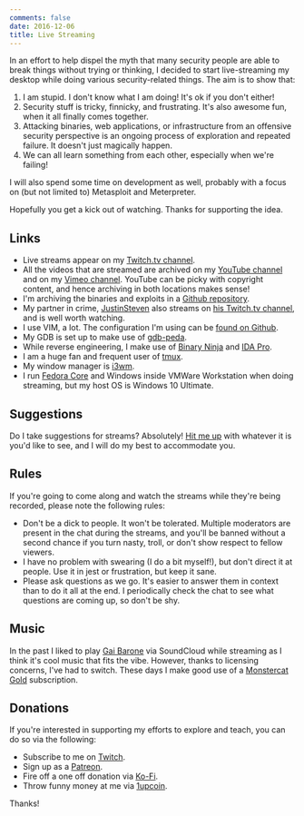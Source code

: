 ```yaml
---
comments: false
date: 2016-12-06
title: Live Streaming
---
```


In an effort to help dispel the myth that many security people are able to break things without trying or thinking, I decided to start live-streaming my desktop while doing various security-related things. The aim is to show that:

1. I am stupid. I don't know what I am doing! It's ok if you don't either!
1. Security stuff is tricky, finnicky, and frustrating. It's also awesome fun, when it all finally comes together.
1. Attacking binaries, web applications, or infrastructure from an offensive security perspective is an ongoing process of exploration and repeated failure. It doesn't just magically happen.
1. We can all learn something from each other, especially when we're failing!

I will also spend some time on development as well, probably with a focus on (but not limited to) Metasploit and Meterpreter.

Hopefully you get a kick out of watching. Thanks for supporting the idea.

## Links

* Live streams appear on my [Twitch.tv channel](https://twitch.tv/ojreeves).
* All the videos that are streamed are archived on my [YouTube channel](https://youtube.com/c/OJReeves) and on my [Vimeo channel](https://vimeo.com/ojreeves). YouTube can be picky with copyright content, and hence archiving in both locations makes sense!
* I'm archiving the binaries and exploits in a [Github repository](https://github.com/OJ/streams).
* My partner in crime, [JustinSteven](https://twitter.com/justinsteven) also streams on [his Twitch.tv channel](https://twitch.tv/justinsteven), and is well worth watching.
* I use VIM, a lot. The configuration I'm using can be [found on Github](https://github.com/OJ/vim-config-linux).
* My GDB is set up to make use of [gdb-peda](https://github.com/longld/peda).
* While reverse engineering, I make use of [Binary Ninja](https://binary.ninja/) and [IDA Pro](https://www.hex-rays.com/products/ida/).
* I am a huge fan and frequent user of [tmux](https://tmux.github.io/).
* My window manager is [i3wm](http://i3wm.org).
* I run [Fedora Core](https://getfedora.org/) and Windows inside VMWare Workstation when doing streaming, but my host OS is Windows 10 Ultimate.

## Suggestions

Do I take suggestions for streams? Absolutely! [Hit me up](/contact/) with whatever it is you'd like to see, and I will do my best to accommodate you.

## Rules

If you're going to come along and watch the streams while they're being recorded, please note the following rules:

* Don't be a dick to people. It won't be tolerated. Multiple moderators are present in the chat during the streams, and you'll be banned without a second chance if you turn nasty, troll, or don't show respect to fellow viewers.
* I have no problem with swearing (I do a bit myself!), but don't direct it at people. Use it in jest or frustration, but keep it sane.
* Please ask questions as we go. It's easier to answer them in context than to do it all at the end. I periodically check the chat to see what questions are coming up, so don't be shy.

## Music

In the past I liked to play [Gai Barone](https://soundcloud.com/gai-barone) via SoundCloud while streaming as I think it's cool music that fits the vibe. However, thanks to licensing concerns, I've had to switch. These days I make good use of a [Monstercat Gold](https://www.monstercat.com/gold) subscription.

## Donations

If you're interested in supporting my efforts to explore and teach, you can do so via the following:

* Subscribe to me on [Twitch](https://twitch.tv/OJReeves).
* Sign up as a [Patreon](https://www.patreon.com/OJReeves).
* Fire off a one off donation via [Ko-Fi](https://ko-fi.com/ojreeves).
* Throw funny money at me via [1upcoin](https://1upcoin.com/donate/ojreeves).

Thanks!
